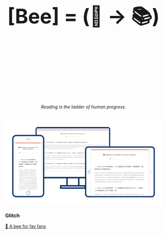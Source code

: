<h1 align="center">
  <br>
  <br>
  <br>
	<p style="font-size: 64px;">[Bee] = (🐝 -> 📚)</p>
  <br>
  <br>
  <br>
</h1>
<p align="center">
<br>
<br>
<em>
Reading is the ladder of human progress.
</em>
<br>
<br>
<br>
<img src="https://raw.githubusercontent.com/qddegtya/r/main/packages/bee-for-fav-fans/media/bee.png" alt="🐝 A bee for fav fans">
</p>

### Glitch

[🐝 A bee for fav fans](https://r.xiaoa.name/)
